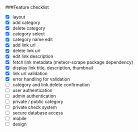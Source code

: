 ###Feature checklist
- [x] layout
- [x] add category
- [x] delete category
- [x] category select
- [x] category name edit
- [x] add link url
- [x] delete link url
- [x] edit link description
- [x] fetch link metadata (meteor-scrape package dependency)
- [x] display link title, description, thumbnail
- [x] link url validation
- [x] error handling for validation
- [ ] category and link delete confirmation
- [ ] user authentication
- [ ] admin authentication
- [ ] private / public category
- [ ] private check system
- [ ] secure database access
- [ ] mobile
- [ ] design